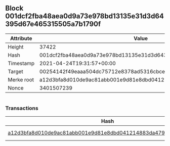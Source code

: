 ## Block 001dcf2fba48aea0d9a73e978bd13135e31d3d64395d67e465315505a7b1790f

Attribute | Value
--- | ---
Height | 37422
Hash | 001dcf2fba48aea0d9a73e978bd13135e31d3d64395d67e465315505a7b1790f
Timestamp | 2021-04-24T19:31:57+00:00
Target | 00254142f49eaaa504dc75712e8378ad5316cbcead634704b3734b6271167cc4
Merke root | a12d3bfa8d010de9ac81abb001e9d81e8dbd041214883da4793f0be2ad1bbdbd
Nonce | 3401507239

```

```

### Transactions

Hash | Amount
--- | ---
[a12d3bfa8d010de9ac81abb001e9d81e8dbd041214883da4793f0be2ad1bbdbd](a12d3bfa8d010de9ac81abb001e9d81e8dbd041214883da4793f0be2ad1bbdbd.md) | 10.00000000 SKEPTI 
